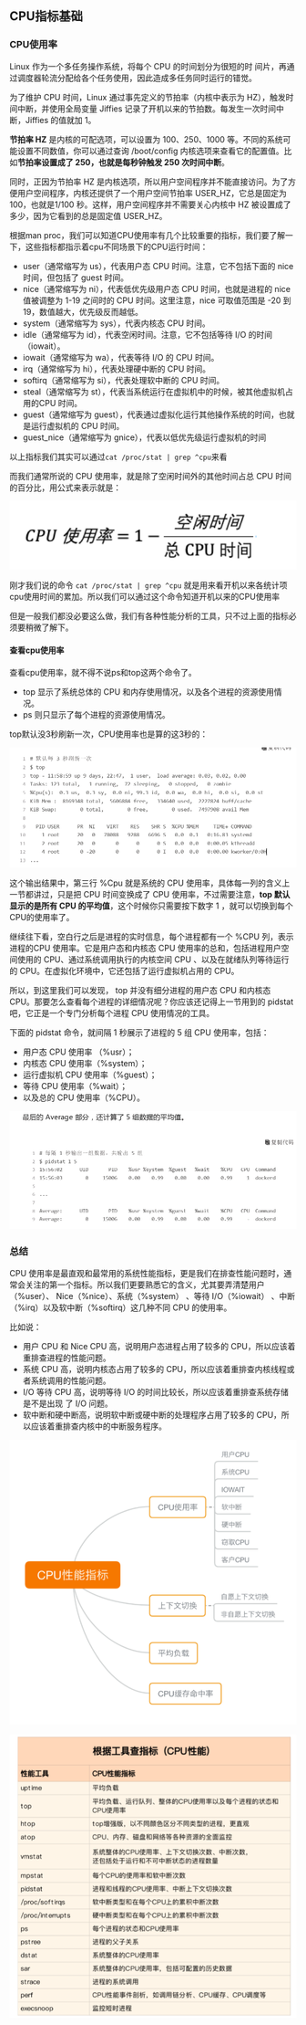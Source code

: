 ## CPU指标基础

### CPU使用率
Linux 作为一个多任务操作系统，将每个 CPU 的时间划分为很短的时
间片，再通过调度器轮流分配给各个任务使用，因此造成多任务同时运行的错觉。

为了维护 CPU 时间，Linux 通过事先定义的节拍率（内核中表示为 HZ），触发时间中断，并使用全局变量 Jiffies 记录了开机以来的节拍数。每发生一次时间中断，Jiffies 的值就加 1。

**节拍率 HZ** 是内核的可配选项，可以设置为 100、250、1000 等。不同的系统可能设置不同数值，你可以通过查询 /boot/config 内核选项来查看它的配置值。比如**节拍率设置成了 250，也就是每秒钟触发 250 次时间中断**。

同时，正因为节拍率 HZ 是内核选项，所以用户空间程序并不能直接访问。为了方便用户空间程序，内核还提供了一个用户空间节拍率 USER_HZ，它总是固定为 100，也就是1/100 秒。这样，用户空间程序并不需要关心内核中 HZ 被设置成了多少，因为它看到的总是固定值 USER_HZ。

根据man proc，我们可以知道CPU使用率有几个比较重要的指标，我们要了解一下，这些指标都指示着cpu不同场景下的CPU运行时间：

 - user（通常缩写为 us），代表用户态 CPU 时间。注意，它不包括下面的 nice 时间，但包括了 guest 时间。
 - nice（通常缩写为 ni），代表低优先级用户态 CPU 时间，也就是进程的 nice 值被调整为 1-19 之间时的 CPU 时间。这里注意，nice 可取值范围是 -20 到 19，数值越大，优先级反而越低。
 - system（通常缩写为 sys），代表内核态 CPU 时间。
 - idle（通常缩写为 id），代表空闲时间。注意，它不包括等待 I/O 的时间（iowait）。
 - iowait（通常缩写为 wa），代表等待 I/O 的 CPU 时间。
 - irq（通常缩写为 hi），代表处理硬中断的 CPU 时间。
 - softirq（通常缩写为 si），代表处理软中断的 CPU 时间。
 - steal（通常缩写为 st），代表当系统运行在虚拟机中的时候，被其他虚拟机占用的CPU 时间。
 - guest（通常缩写为 guest），代表通过虚拟化运行其他操作系统的时间，也就是运行虚拟机的 CPU 时间。
 - guest_nice（通常缩写为 gnice），代表以低优先级运行虚拟机的时间

以上指标我们其实可以通过`cat /proc/stat | grep ^cpu`来看

而我们通常所说的 CPU 使用率，就是除了空闲时间外的其他时间占总 CPU 时间的百分比，用公式来表示就是：

![](image/cpu0.png)

刚才我们说的命令 `cat /proc/stat | grep ^cpu` 就是用来看开机以来各统计项cpu使用时间的累加。所以我们可以通过这个命令知道开机以来的CPU使用率

但是一般我们都没必要这么做，我们有各种性能分析的工具，只不过上面的指标必须要稍微了解下。

#### 查看cpu使用率
查看cpu使用率，就不得不说ps和top这两个命令了。

 - top 显示了系统总体的 CPU 和内存使用情况，以及各个进程的资源使用情况。
 - ps 则只显示了每个进程的资源使用情况。

top默认没3秒刷新一次，CPU使用率也是算的这3秒的：

![](image/cpu1.png)

这个输出结果中，第三行 %Cpu 就是系统的 CPU 使用率，具体每一列的含义上一节都讲过，只是把 CPU 时间变换成了 CPU 使用率，不过需要注意，**top 默认显示的是所有 CPU 的平均值**，这个时候你只需要按下数字 1 ，就可以切换到每个 CPU的使用率了。

继续往下看，空白行之后是进程的实时信息，每个进程都有一个 %CPU 列，表示进程的CPU 使用率。它是用户态和内核态 CPU 使用率的总和，包括进程用户空间使用的 CPU、通过系统调用执行的内核空间 CPU 、以及在就绪队列等待运行的 CPU。在虚拟化环境中，它还包括了运行虚拟机占用的 CPU。

所以，到这里我们可以发现， top 并没有细分进程的用户态 CPU 和内核态 CPU。那要怎么查看每个进程的详细情况呢？你应该还记得上一节用到的 pidstat 吧，它正是一个专门分析每个进程 CPU 使用情况的工具。

下面的 pidstat 命令，就间隔 1 秒展示了进程的 5 组 CPU 使用率，包括：

 - 用户态 CPU 使用率 （%usr）；
 - 内核态 CPU 使用率（%system）；
 - 运行虚拟机 CPU 使用率（%guest）；
 - 等待 CPU 使用率（%wait）；
 - 以及总的 CPU 使用率（%CPU）。

![](image/cpu2.png)

### 总结

CPU 使用率是最直观和最常用的系统性能指标，更是我们在排查性能问题时，通常会关注的第一个指标。所以我们更要熟悉它的含义，尤其要弄清楚用户（%user）、
Nice（%nice）、系统（%system） 、等待 I/O（%iowait） 、中断（%irq）以及软中断（%softirq）这几种不同 CPU 的使用率。

比如说：

 - 用户 CPU 和 Nice CPU 高，说明用户态进程占用了较多的 CPU，所以应该着重排查进程的性能问题。
 - 系统 CPU 高，说明内核态占用了较多的 CPU，所以应该着重排查内核线程或者系统调用的性能问题。
 - I/O 等待 CPU 高，说明等待 I/O 的时间比较长，所以应该着重排查系统存储是不是出现
了 I/O 问题。
 - 软中断和硬中断高，说明软中断或硬中断的处理程序占用了较多的 CPU，所以应该着重排查内核中的中断服务程序。

![](image/cpu11.png)

![](image/cpu12.png)
